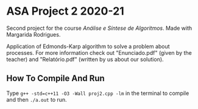 # ASA Project 2 2020-21
Second project for the course *Análise e Síntese de Algoritmos*. Made with Margarida Rodrigues.

Application of Edmonds-Karp algorithm to solve a problem about processes. For more information check out "Enunciado.pdf" (given by the teacher) and "Relatório.pdf" (written by us about our solution).

## How To Compile And Run
Type `g++ -std=c++11 -O3 -Wall proj2.cpp -lm` in the terminal to compile and then `./a.out` to run.
